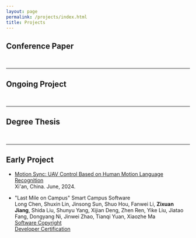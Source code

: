 ```yaml
---
layout: page
permalink: /projects/index.html
title: Projects
---
```


## Conference Paper

  <br>

---

## Ongoing Project

<br>

---

## Degree Thesis

  <br>

---

## Early Project

- [Motion Sync: UAV Control Based on Human Motion Language Recognition](https://Andrew0425.github.io/file/UAV_control.pdf)<br>Xi'an, China. June, 2024.

- "Last Mile on Campus" Smart Campus Software<br>
Long Chen, Shuxin Lin, Jinsong Sun, Shuo Hou, Fanwei Li, **Zixuan Jiang**, Shida Liu, Shunyu Yang, Xijian Deng, Zhen Ren, Yike Liu, Jiatao Fang, Dongyang Ni, Jinwei Zhao, Tianqi Yuan, Xiaozhe Ma<br>
[Software Copyright](https://Andrew0425.github.io/file/SC1.pdf)<br>
[Developer Certification](https://Andrew0425.github.io/file/DC1.pdf)

  <br>
